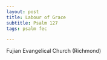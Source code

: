 ```yaml
---
layout: post
title: Labour of Grace
subtitle: Psalm 127
tags: psalm fec

---
```

Fujian Evangelical Church (Richmond)
